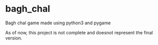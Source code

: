 # bagh_chal
Bagh chal game made using python3 and pygame

As of now, this project is not complete and doesnot represent the final version.
